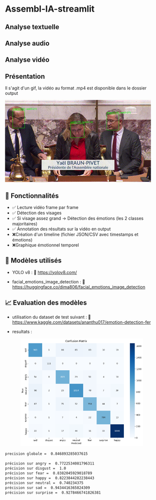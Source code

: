 # Assembl-IA-streamlit

## Analyse textuelle

## Analyse audio

## Analyse vidéo

## Présentation

Il s'agit d'un gif, la vidéo au format .mp4 est disponible dans le dossier output

![Demo](./video/output/video_vitrine.gif)


## 🚀 Fonctionnalités

- ✅ Lecture vidéo frame par frame
- ✅ Détection des visages
- ✅ Si visage assez grand → Détection des émotions (les 2 classes majoritaires)
- ✅ Annotation des résultats sur la vidéo en output
- ❌Création d'un timeline (fichier JSON/CSV avec timestamps et émotions)
- ❌Graphique émotionnel temporel

## 🤖 Modèles utilisés

- YOLO v8 : 
🔗 https://yolov8.com/

- facial_emotions_image_detection : 
🔗 https://huggingface.co/dima806/facial_emotions_image_detection

## 📈 Evaluation des modèles 

- utilisation du dataset de test suivant :
🔗 https://www.kaggle.com/datasets/ananthu017/emotion-detection-fer

- resultats : 
<p align="center">
  <img src="./video/models/5-HuggingFace/testdumodel.png" alt="Test du model de detection d'émotions" width="80%">
</p>

```text
precision globale =  0.846893285037615

précision sur angry =  0.7722534081796311
précision sur disgust =  1.0
précision sur fear =  0.8382045929018789
précision sur happy =  0.8223844282238443
précision sur neutral =  0.740234375
précision sur sad =  0.9434416365824309
précision sur surprise =  0.9278466741826381
```

